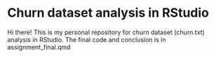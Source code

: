 # Churn dataset analysis in RStudio
Hi there!
This is my personal repository for churn dataset (churn.txt) analysis in RStudio. The final code and conclusion is in assignment_final.qmd
